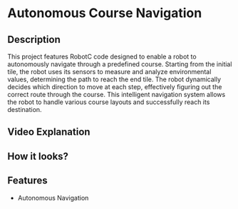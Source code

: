 # Autonomous Course Navigation

## Description

This project features RobotC code designed to enable a robot to autonomously navigate through a predefined course. Starting from the initial tile, the robot uses its sensors to measure and analyze environmental values, determining the path to reach the end tile. The robot dynamically decides which direction to move at each step, effectively figuring out the correct route through the course. This intelligent navigation system allows the robot to handle various course layouts and successfully reach its destination.

## Video Explanation

## How it looks?
## Features

- Autonomous Navigation

